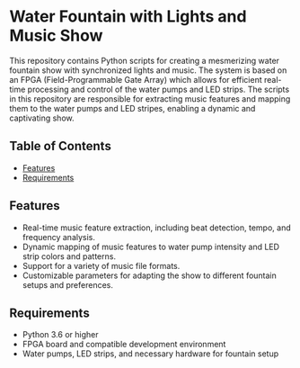 # Water Fountain with Lights and Music Show

This repository contains Python scripts for creating a mesmerizing water fountain show with synchronized lights and music. The system is based on an FPGA (Field-Programmable Gate Array) which allows for efficient real-time processing and control of the water pumps and LED strips. The scripts in this repository are responsible for extracting music features and mapping them to the water pumps and LED stripes, enabling a dynamic and captivating show.

## Table of Contents

- [Features](#features)
- [Requirements](#requirements)
## Features

- Real-time music feature extraction, including beat detection, tempo, and frequency analysis.
- Dynamic mapping of music features to water pump intensity and LED strip colors and patterns.
- Support for a variety of music file formats.
- Customizable parameters for adapting the show to different fountain setups and preferences.

## Requirements

- Python 3.6 or higher
- FPGA board and compatible development environment
- Water pumps, LED strips, and necessary hardware for fountain setup


